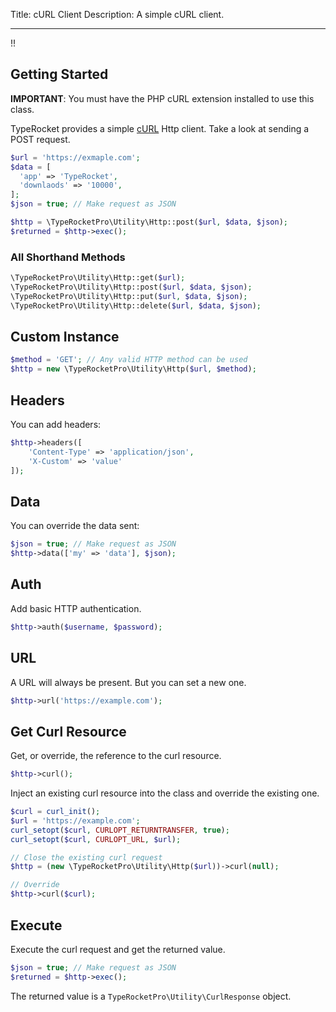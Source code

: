 Title: cURL Client
Description: A simple cURL client.

---

!!

## Getting Started

**IMPORTANT**: You must have the PHP cURL extension installed to use this class.

TypeRocket provides a simple [cURL](https://www.php.net/manual/en/book.curl.php) Http client. Take a look at sending a POST request.

```php
$url = 'https://exmaple.com';  
$data = [  
  'app' => 'TypeRocket',  
  'downlaods' => '10000',  
];  
$json = true; // Make request as JSON

$http = \TypeRocketPro\Utility\Http::post($url, $data, $json);
$returned = $http->exec();
```

### All Shorthand Methods

```php
\TypeRocketPro\Utility\Http::get($url);
\TypeRocketPro\Utility\Http::post($url, $data, $json);
\TypeRocketPro\Utility\Http::put($url, $data, $json);
\TypeRocketPro\Utility\Http::delete($url, $data, $json);
```

## Custom Instance

```php
$method = 'GET'; // Any valid HTTP method can be used
$http = new \TypeRocketPro\Utility\Http($url, $method);
```

## Headers

You can add headers:

```php
$http->headers([
    'Content-Type' => 'application/json',
	'X-Custom' => 'value'
]);
```

## Data

You can override the data sent:

```php
$json = true; // Make request as JSON
$http->data(['my' => 'data'], $json);
```

## Auth

Add basic HTTP authentication.

```php
$http->auth($username, $password);
```

## URL

A URL will always be present. But you can set a new one.

```php
$http->url('https://example.com');
```

## Get Curl Resource

Get, or override, the reference to the curl resource.

```php
$http->curl();
```

Inject an existing curl resource into the class and override the existing one.

```php
$curl = curl_init();
$url = 'https://example.com';
curl_setopt($curl, CURLOPT_RETURNTRANSFER, true);
curl_setopt($curl, CURLOPT_URL, $url);

// Close the existing curl request
$http = (new \TypeRocketPro\Utility\Http($url))->curl(null);

// Override
$http->curl($curl);
```

## Execute

Execute the curl request and get the returned value.

```php
$json = true; // Make request as JSON
$returned = $http->exec();
```

The returned value is a `TypeRocketPro\Utility\CurlResponse` object.

